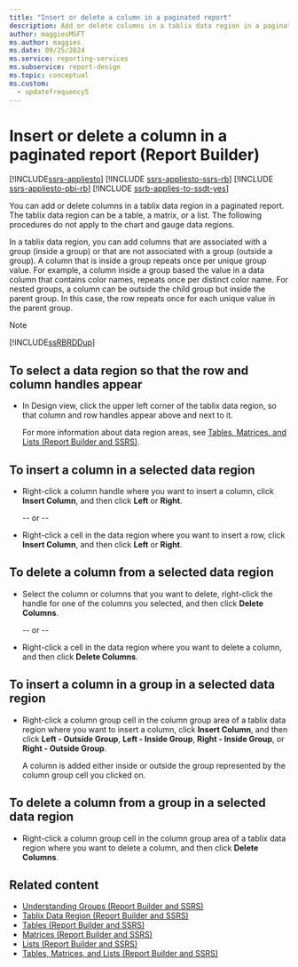 ```yaml
---
title: "Insert or delete a column in a paginated report"
description: Add or delete columns in a tablix data region in a paginated report. In Report Builder, the tablix data region can be a table, a matrix, or a list.
author: maggiesMSFT
ms.author: maggies
ms.date: 09/25/2024
ms.service: reporting-services
ms.subservice: report-design
ms.topic: conceptual
ms.custom:
  - updatefrequency5
---
```

# Insert or delete a column in a paginated report (Report Builder)

[!INCLUDE[ssrs-appliesto](../../includes/ssrs-appliesto.md)] [!INCLUDE [ssrs-appliesto-ssrs-rb](../../includes/ssrs-appliesto-ssrs-rb.md)] [!INCLUDE [ssrs-appliesto-pbi-rb](../../includes/ssrs-appliesto-pbi-rb.md)] [!INCLUDE [ssrb-applies-to-ssdt-yes](../../includes/ssrb-applies-to-ssdt-yes.md)]

  You can add or delete columns in a tablix data region in a paginated report. The tablix data region can be a table, a matrix, or a list. The following procedures do not apply to the chart and gauge data regions.  
  
 In a tablix data region, you can add columns that are associated with a group (inside a group) or that are not associated with a group (outside a group). A column that is inside a group repeats once per unique group value. For example, a column inside a group based the value in a data column that contains color names, repeats once per distinct color name. For nested groups, a column can be outside the child group but inside the parent group. In this case, the row repeats once for each unique value in the parent group.  
  
> [!NOTE]  
>  [!INCLUDE[ssRBRDDup](../../includes/ssrbrddup-md.md)]  
  
## To select a data region so that the row and column handles appear  
  
-   In Design view, click the upper left corner of the tablix data region, so that column and row handles appear above and next to it.  
  
     For more information about data region areas, see [Tables, Matrices, and Lists &#40;Report Builder and SSRS&#41;](../../reporting-services/report-design/tables-matrices-and-lists-report-builder-and-ssrs.md).  
  
## To insert a column in a selected data region  
  
-   Right-click a column handle where you want to insert a column, click **Insert Column**, and then click **Left** or **Right**.  
  
     -- or --  
  
-   Right-click a cell in the data region where you want to insert a row, click **Insert Column**, and then click **Left** or **Right**.  
  
## To delete a column from a selected data region  
  
-   Select the column or columns that you want to delete, right-click the handle for one of the columns you selected, and then click **Delete Columns**.  
  
     -- or --  
  
-   Right-click a cell in the data region where you want to delete a column, and then click **Delete Columns**.  
  
## To insert a column in a group in a selected data region  
  
-   Right-click a column group cell in the column group area of a tablix data region where you want to insert a column, click **Insert Column**, and then click **Left - Outside Group**, **Left - Inside Group**, **Right - Inside Group**, or **Right - Outside Group**.  
  
     A column is added either inside or outside the group represented by the column group cell you clicked on.  
  
## To delete a column from a group in a selected data region  
  
-   Right-click a column group cell in the column group area of a tablix data region where you want to delete a column, and then click **Delete Columns**.  
  
## Related content

- [Understanding Groups &#40;Report Builder and SSRS&#41;](../../reporting-services/report-design/understanding-groups-report-builder-and-ssrs.md)
- [Tablix Data Region &#40;Report Builder and SSRS&#41;](../../reporting-services/report-design/tablix-data-region-report-builder-and-ssrs.md)
- [Tables &#40;Report Builder  and SSRS&#41;](../../reporting-services/report-design/tables-report-builder-and-ssrs.md)
- [Matrices &#40;Report Builder and SSRS&#41;](../../reporting-services/report-design/create-a-matrix-report-builder-and-ssrs.md)
- [Lists &#40;Report Builder and SSRS&#41;](../../reporting-services/report-design/create-invoices-and-forms-with-lists-report-builder-and-ssrs.md)
- [Tables, Matrices, and Lists &#40;Report Builder and SSRS&#41;](../../reporting-services/report-design/tables-matrices-and-lists-report-builder-and-ssrs.md)
